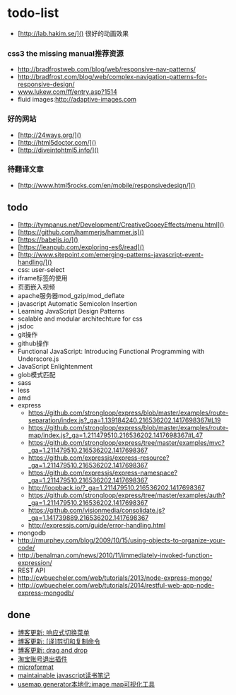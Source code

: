 # todo-list

- [http://lab.hakim.se/]() 很好的动画效果

### css3 the missing manual推荐资源

- http://bradfrostweb.com/blog/web/responsive-nav-patterns/
- http://bradfrost.com/blog/web/complex-navigation-patterns-for-responsive-design/
- www.lukew.com/ff/entry.asp?1514
- fluid images:http://adaptive-images.com

###  好的网站

- [http://24ways.org/]()
- [http://html5doctor.com/]()
- [http://diveintohtml5.info/]()


### 待翻译文章

- [http://www.html5rocks.com/en/mobile/responsivedesign/]()

## todo

- [http://tympanus.net/Development/CreativeGooeyEffects/menu.html]()
- [https://github.com/hammerjs/hammer.js]()
- [https://babeljs.io/]()
- [https://leanpub.com/exploring-es6/read]()
- [http://www.sitepoint.com/emerging-patterns-javascript-event-handling/]()
- css: user-select
- iframe标签的使用
- 页面嵌入视频
- apache服务器mod_gzip/mod_deflate
- javascript Automatic Semicolon Insertion
- Learning JavaScript Design Patterns
- scalable and modular architechture for css
- jsdoc
- git操作
- github操作
- Functional JavaScript: Introducing Functional Programming with Underscore.js
- JavaScript Enlightenment
- glob模式匹配
- sass
- less
- amd
- express
    - https://github.com/strongloop/express/blob/master/examples/route-separation/index.js?_ga=1.139184240.216536202.1417698367#L19
    - https://github.com/strongloop/express/blob/master/examples/route-map/index.js?_ga=1.211479510.216536202.1417698367#L47
    - https://github.com/strongloop/express/tree/master/examples/mvc?_ga=1.211479510.216536202.1417698367
    - https://github.com/expressjs/express-resource?_ga=1.211479510.216536202.1417698367
    - https://github.com/expressjs/express-namespace?_ga=1.211479510.216536202.1417698367
    - http://loopback.io/?_ga=1.211479510.216536202.1417698367
    - https://github.com/strongloop/express/tree/master/examples/auth?_ga=1.211479510.216536202.1417698367
    - https://github.com/visionmedia/consolidate.js?_ga=1.141739889.216536202.1417698367
    - http://expressjs.com/guide/error-handling.html
- mongodb
- http://rmurphey.com/blog/2009/10/15/using-objects-to-organize-your-code/
- http://benalman.com/news/2010/11/immediately-invoked-function-expression/
- REST API
- http://cwbuecheler.com/web/tutorials/2013/node-express-mongo/
- http://cwbuecheler.com/web/tutorials/2014/restful-web-app-node-express-mongodb/

## done

- [博客更新: 响应式切换菜单](http://qiudeqing.com/mobile_web/2015/05/22/responsive-toggle-menu.html)
- [博客更新: [译]剪切和复制命令](http://qiudeqing.com/html5/2015/05/19/cut-and-copy-commands.html)
- [博客更新: drag and drop](http://qiudeqing.com/html5/2015/05/17/drag-and-drop.html)
- [淘宝账号退出插件](https://github.com/qiu-deqing/logout)
- [microformat](https://github.com/qiu-deqing/qiu-deqing.github.io/blob/master/blog/html/microformat.md)
- [maintainable javascript读书笔记](https://github.com/qiu-deqing/qiu-deqing.github.io/blob/master/blog/js/maintainable-javascript.md)
- [usemap generator本地化:image map可视化工具](https://github.com/qiu-deqing/imagemap-generator)
